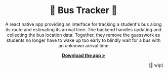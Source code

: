 <h1 align="center">📌 Bus Tracker 📌</h1>
<p align="center">A react native app providing an interface for tracking a student's bus along its route and estimating its arrival time. The backend handles updating and collecting the bus location data. Together, they remove the guesswork as students no longer have to wake up too early to blindly wait for a bus with an unknown arrival time</p>
<div align="center">
  <a href="#"><strong>Download the app »</strong></a>
</div>
<p align="right">(🙂 wip)</p>
